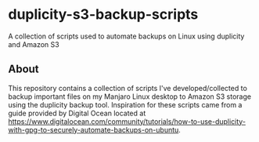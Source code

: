 # duplicity-s3-backup-scripts
A collection of scripts used to automate backups on Linux using duplicity and Amazon S3

## About
This repository contains a collection of scripts I've developed/collected to backup important files on my Manjaro Linux desktop to Amazon S3 storage using the duplicity backup tool. Inspiration for these scripts came from a guide provided by Digital Ocean located at https://www.digitalocean.com/community/tutorials/how-to-use-duplicity-with-gpg-to-securely-automate-backups-on-ubuntu. 

